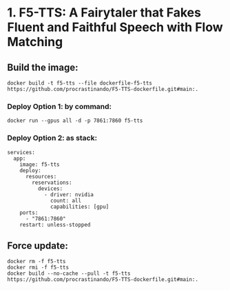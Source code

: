 # 1. F5-TTS: A Fairytaler that Fakes Fluent and Faithful Speech with Flow Matching

## Build the image:
```
docker build -t f5-tts --file dockerfile-f5-tts https://github.com/procrastinando/F5-TTS-dockerfile.git#main:.
```
### Deploy Option 1: by command:
```
docker run --gpus all -d -p 7861:7860 f5-tts
```
### Deploy Option 2: as stack:
```
services:
  app:
    image: f5-tts
    deploy:
      resources:
        reservations:
          devices:
            - driver: nvidia
              count: all
              capabilities: [gpu]
    ports:
      - "7861:7860"
    restart: unless-stopped
```
## Force update:
```
docker rm -f f5-tts
docker rmi -f f5-tts
docker build --no-cache --pull -t f5-tts https://github.com/procrastinando/F5-TTS-dockerfile.git#main:.
```

